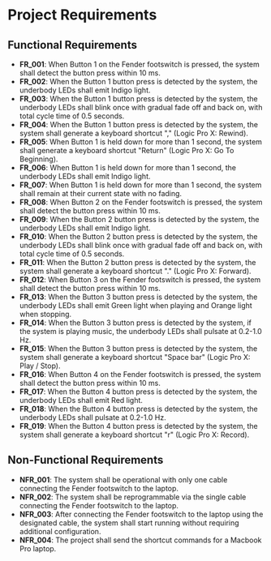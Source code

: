 # Project Requirements

## Functional Requirements
* **FR_001**: When Button 1 on the Fender footswitch is pressed, the system shall detect the button press within 10 ms.
* **FR_002**: When the Button 1 button press is detected by the system, the underbody LEDs shall emit Indigo light.
* **FR_003**: When the Button 1 button press is detected by the system, the underbody LEDs shall blink once with gradual fade off and back on, with total cycle time of 0.5 seconds.
* **FR_004**: When the Button 1 button press is detected by the system, the system shall generate a keyboard shortcut "," (Logic Pro X: Rewind).
* **FR_005**: When Button 1 is held down for more than 1 second, the system shall generate a keyboard shortcut "Return" (Logic Pro X: Go To Beginning).
* **FR_006**: When Button 1 is held down for more than 1 second, the underbody LEDs shall emit Indigo light.
* **FR_007**: When Button 1 is held down for more than 1 second, the system shall remain at their current state with no fading.
* **FR_008**: When Button 2 on the Fender footswitch is pressed, the system shall detect the button press within 10 ms.
* **FR_009**: When the Button 2 button press is detected by the system, the underbody LEDs shall emit Indigo light.
* **FR_010**: When the Button 2 button press is detected by the system, the underbody LEDs shall blink once with gradual fade off and back on, with total cycle time of 0.5 seconds.
* **FR_011**: When the Button 2 button press is detected by the system, the system shall generate a keyboard shortcut "." (Logic Pro X: Forward).
* **FR_012**: When Button 3 on the Fender footswitch is pressed, the system shall detect the button press within 10 ms.
* **FR_013**: When the Button 3 button press is detected by the system, the underbody LEDs shall emit Green light when playing and Orange light when stopping.
* **FR_014**: When the Button 3 button press is detected by the system, if the system is playing music, the underbody LEDs shall pulsate at 0.2-1.0 Hz.
* **FR_015**: When the Button 3 button press is detected by the system, the system shall generate a keyboard shortcut "Space bar" (Logic Pro X: Play / Stop).
* **FR_016**: When Button 4 on the Fender footswitch is pressed, the system shall detect the button press within 10 ms.
* **FR_017**: When the Button 4 button press is detected by the system, the underbody LEDs shall emit Red light.
* **FR_018**: When the Button 4 button press is detected by the system, the underbody LEDs shall pulsate at 0.2-1.0 Hz.
* **FR_019**: When the Button 4 button press is detected by the system, the system shall generate a keyboard shortcut "r" (Logic Pro X: Record).

## Non-Functional Requirements
* **NFR_001**: The system shall be operational with only one cable connecting the Fender footswitch to the laptop.
* **NFR_002**: The system shall be reprogrammable via the single cable connecting the Fender footswitch to the laptop.
* **NFR_003**: After connecting the Fender footswitch to the laptop using the designated cable, the system shall start running without requiring additional configuration.
* **NFR_004**: The project shall send the shortcut commands for a Macbook Pro laptop.
